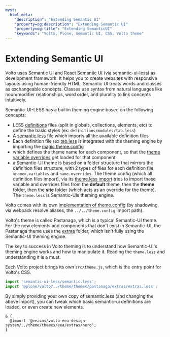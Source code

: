 ```yaml
---
myst:
  html_meta:
    "description": "Extending Semantic UI"
    "property=og:description": "Extending Semantic UI"
    "property=og:title": "Extending SemanticUI"
    "keywords": "Volto, Plone, Semantic UI, CSS, Volto theme"
---
```


# Extending Semantic UI

Volto uses [Semantic UI](https://semantic-ui.com/) and
[React Semantic UI](https://react.semantic-ui.com)
(via [semantic-ui-less](https://github.com/Semantic-Org/Semantic-UI-LESS))
as development framework. It helps you to create websites with responsive
layouts using human-friendly HTML. Semantic UI treats words and classes as
exchangeable concepts. Classes use syntax from natural languages like
noun/modifier relationships, word order, and plurality to link concepts
intuitively.

Semantic-UI-LESS has a builtin theming engine based on the following concepts:

- LESS [definitions](https://github.com/Semantic-Org/Semantic-UI-LESS/tree/master/definitions) files (split in globals, collections, elements, etc) to define the basic styles (ex: `definitions/modules/tab.less`)
- A [semantic.less](https://github.com/Semantic-Org/Semantic-UI-LESS/blob/e4395217c1b8b3227c7387284d12f2d9774d33c6/semantic.less) file which imports all the available definition files
- Each definition file
  (ex [tab.less](https://github.com/Semantic-Org/Semantic-UI-LESS/blob/e4395217c1b8b3227c7387284d12f2d9774d33c6/definitions/modules/tab.less)
  is integrated with the theming engine by importing the [magic theme.config](https://github.com/Semantic-Org/Semantic-UI-LESS/blob/e4395217c1b8b3227c7387284d12f2d9774d33c6/theme.config.example)
- which defines the theme name for each component, so that the
  [theme variable overrides](https://github.com/Semantic-Org/Semantic-UI-LESS/blob/e4395217c1b8b3227c7387284d12f2d9774d33c6/definitions/modules/tab.less#L94)
  get loaded for that component
- a Semantic-UI theme is based on a folder structure that mirrors the
  definition files structure, with 2 types of files for each definition file:
  `<name>.variables` and `name.overrides`. The theme.config (which all
  definition files import), via its [theme.less import](https://github.com/Semantic-Org/Semantic-UI-LESS/blob/e4395217c1b8b3227c7387284d12f2d9774d33c6/theme.less)
  tries to import these variable and overrides files from the **default**
  theme, then the **theme** folder, then the **site** folder (which acts as an
  override for the theme). The `theme.less` is Semantic-UIs theming engine.

Volto comes with its own [implementation of
theme.config](https://github.com/plone/volto/blob/7044eca789d836786e9e789036669085cc22bee7/theme/theme.config)
(by shadowing, via webpack resolve aliases, the `../../theme.config` import
path).

Volto's theme is called Pastanaga, which is a typical Semantic-UI theme. For
the new elements and components that don't exist in Semantic-UI, the Pastanaga
theme uses the [extras](https://github.com/plone/volto/tree/master/theme/themes/pastanaga/extras) folder, which isn't fully using the Semantic-UI theming engine.

The key to success in Volto theming is to understand how Semantic-UI's theming
engine works and how to manipulate it. Reading the `theme.less` and
understanding it is a must.

Each Volto project brings its own `src/theme.js`, which is the entry point for
Volto's CSS.

```js
import 'semantic-ui-less/semantic.less';
import '@plone/volto/../theme/themes/pastanaga/extras/extras.less';
```

By simply providing your own copy of semantic.less (and changing the above
import), you can tweak which basic semantic-ui definitions are loaded, or even
create new elements.

```
& {
  @import '@eeacms/volto-eea-design-system/../theme/themes/eea/extras/hero';
}
```
